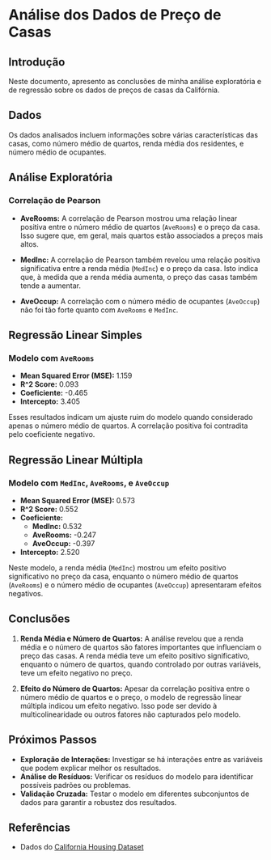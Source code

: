 # Análise dos Dados de Preço de Casas

## Introdução

Neste documento, apresento as conclusões de minha análise exploratória e de regressão sobre os dados de preços de casas da Califórnia.

## Dados

Os dados analisados incluem informações sobre várias características das casas, como número médio de quartos, renda média dos residentes, e número médio de ocupantes.

## Análise Exploratória

### Correlação de Pearson

- **AveRooms:** A correlação de Pearson mostrou uma relação linear positiva entre o número médio de quartos (`AveRooms`) e o preço da casa. Isso sugere que, em geral, mais quartos estão associados a preços mais altos.

- **MedInc:** A correlação de Pearson também revelou uma relação positiva significativa entre a renda média (`MedInc`) e o preço da casa. Isto indica que, à medida que a renda média aumenta, o preço das casas também tende a aumentar.

- **AveOccup:** A correlação com o número médio de ocupantes (`AveOccup`) não foi tão forte quanto com `AveRooms` e `MedInc`.

## Regressão Linear Simples

### Modelo com `AveRooms`

- **Mean Squared Error (MSE):** 1.159
- **R^2 Score:** 0.093
- **Coeficiente:** -0.465
- **Intercepto:** 3.405

Esses resultados indicam um ajuste ruim do modelo quando considerado apenas o número médio de quartos. A correlação positiva foi contradita pelo coeficiente negativo.

## Regressão Linear Múltipla

### Modelo com `MedInc`, `AveRooms`, e `AveOccup`

- **Mean Squared Error (MSE):** 0.573
- **R^2 Score:** 0.552
- **Coeficiente:**
  - **MedInc:** 0.532
  - **AveRooms:** -0.247
  - **AveOccup:** -0.397
- **Intercepto:** 2.520

Neste modelo, a renda média (`MedInc`) mostrou um efeito positivo significativo no preço da casa, enquanto o número médio de quartos (`AveRooms`) e o número médio de ocupantes (`AveOccup`) apresentaram efeitos negativos. 

## Conclusões

1. **Renda Média e Número de Quartos:** A análise revelou que a renda média e o número de quartos são fatores importantes que influenciam o preço das casas. A renda média teve um efeito positivo significativo, enquanto o número de quartos, quando controlado por outras variáveis, teve um efeito negativo no preço.

2. **Efeito do Número de Quartos:** Apesar da correlação positiva entre o número médio de quartos e o preço, o modelo de regressão linear múltipla indicou um efeito negativo. Isso pode ser devido à multicolinearidade ou outros fatores não capturados pelo modelo.

## Próximos Passos

- **Exploração de Interações:** Investigar se há interações entre as variáveis que podem explicar melhor os resultados.
- **Análise de Resíduos:** Verificar os resíduos do modelo para identificar possíveis padrões ou problemas.
- **Validação Cruzada:** Testar o modelo em diferentes subconjuntos de dados para garantir a robustez dos resultados.

## Referências

- Dados do [California Housing Dataset](https://scikit-learn.org/stable/modules/generated/sklearn.datasets.fetch_california_housing.html)
